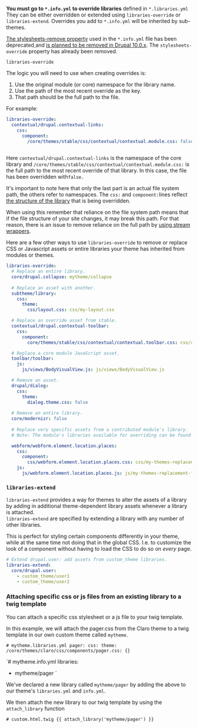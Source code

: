**You must go to `*.info.yml` to override libraries** defined in `*.libraries.yml` They can be either overridden or extended using `libraries-override` or `libraries-extend`. Overrides you add to `*.info.yml` will be inherited by sub-themes.

[The stylesheets\-remove property](/node/2473869) used in the `*.info.yml` file has been deprecated[ ](https://api.drupal.org/api/drupal/core!lib!Drupal!Core!Theme!ThemeInitialization.php/function/ThemeInitialization%3A%3AprepareStylesheetsRemove/8)and [is planned to be removed in Drupal 10.0.x](https://api.drupal.org/api/drupal/core%21lib%21Drupal%21Core%21Theme%21ThemeInitialization.php/function/ThemeInitialization%3A%3AprepareStylesheetsRemove/9.3.x). The `stylesheets-override` property has already been removed.

`libraries-override`

The logic you will need to use when creating overrides is:

1. Use the original module (or core) namespace for the library name.
2. Use the path of the most recent override as the key.
3. That path should be the full path to the file.

For example:

```yaml
libraries-override:
  contextual/drupal.contextual-links:
    css:
      component:
        /core/themes/stable/css/contextual/contextual.module.css: false
    
```

Here `contextual/drupal.contextual-links` is the namespace of the core library and `/core/themes/stable/css/contextual/contextual.module.css:` is the full path to the most recent override of that library. In this case, the file has been overridden with`false.`

It's important to note here that only the last part is an actual file system path, the others refer to namespaces. The `css:` and `component:`lines reflect [the structure of the library](https://www.drupal.org/docs/develop/standards/css/css-file-organization-for-drupal-8) that is being overridden.

When using this remember that reliance on the file system path means that if the file structure of your site changes, it may break this path. For that reason, there is an issue to remove reliance on the full path by [using stream wrappers](http://www.drupal.org/node/1308152).

Here are a few other ways to use `libraries-override` to remove or replace CSS or Javascript assets or entire libraries your theme has inherited from modules or themes.

```yaml
libraries-override:
  # Replace an entire library.
  core/drupal.collapse: mytheme/collapse
  
  # Replace an asset with another.
  subtheme/library:
    css:
      theme:
        css/layout.css: css/my-layout.css

  # Replace an override asset from stable.
  contextual/drupal.contextual-toolbar:
    css:
      component:
        core/themes/stable/css/contextual/contextual.toolbar.css: css/contextual.toolbar.css

  # Replace a core module JavaScript asset.
  toolbar/toolbar:
    js:
      js/views/BodyVisualView.js: js/views/BodyVisualView.js

  # Remove an asset.
  drupal/dialog:
    css:
      theme:
        dialog.theme.css: false
  
  # Remove an entire library.
  core/modernizr: false
  
  # Replace very specific assets from a contributed module's library.
  # Note: The module's libraries available for overriding can be found in the module's *.libraries.yml file. In this example, you would find the libraries.yml file at the following location: /modules/contrib/webform/webform.libraries.yml 

  webform/webform.element.location.places:
    css:
      component:
        css/webform.element.location.places.css: css/my-themes-replacement-file.css
    js:
      js/webform.element.location.places.js: js/my-themes-replacement-file.js


```

### `libraries-extend`

`libraries-extend` provides a way for themes to alter the assets of a library by adding in additional theme-dependent library assets whenever a library is attached.  
`libraries-extend` are specified by extending a library with any number of other libraries.

This is perfect for styling certain components differently in your theme, while at the same time not doing that in the global CSS. I.e. to customize the look of a component without having to load the CSS to do so on _every_ page.

```yaml
# Extend drupal.user: add assets from custom_theme libraries.
libraries-extend:
  core/drupal.user: 
    - custom_theme/user1
    - custom_theme/user2

```

### Attaching specific css or js files from an existing library to a twig template

You can attach a specific css stylesheet or a js file to your twig template.

In this example, we will attach the pager.css from the Claro theme to a twig template in our own custom theme called `mytheme`.

`# mytheme.libraries.yml
pager:
  css:
    theme:
      /core/themes/claro/css/components/pager.css: {}
`

`# mytheme.info.yml
libraries:
  - mytheme/pager
`

We've declared a new library called `mytheme/pager` by adding the above to our theme's `libraries.yml` and `info.yml`.

We then attach the new library to our twig template by using the `attach_library` function

`# custom.html.twig
{{ attach_library('mytheme/pager') }}
`